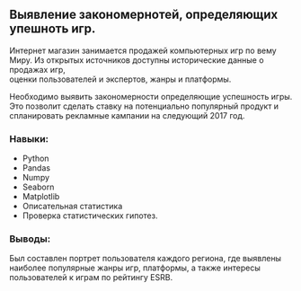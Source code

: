 ## Выявление закономернотей, определяющих упешноть игр.
Интернет магазин занимается продажей компьютерных игр по вему Миру. 
Из открытых источников доступны исторические данные о продажах игр,  
оценки пользователей и экспертов,
жанры и платформы. 

Необходимо выявить закономерности определяющие успешность игры. 
Это позволит сделать ставку на потенциально популярный продукт и спланировать рекламные кампании на cледующий 2017 год.

### Навыки:
- Python
- Pandas
- Numpy
- Seaborn
- Matplotlib
- Описательная статистика
- Проверка статистических гипотез.
  
### Выводы:  
Был составлен портрет пользователя каждого региона, где выявлены наиболее популярные жанры игр, платформы, а также интересы пользователей к играм по рейтингу ESRB. 

